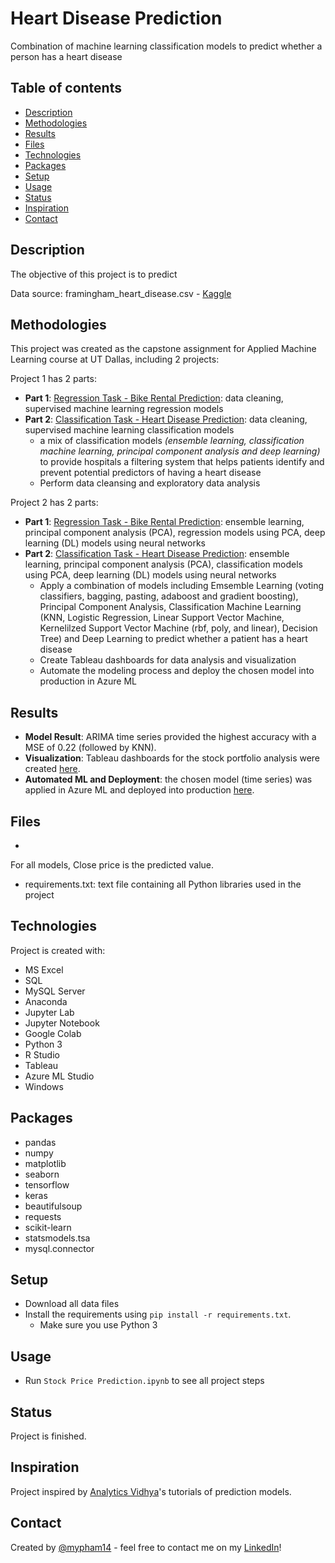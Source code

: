 # Heart Disease Prediction
Combination of machine learning classification models to predict whether a person has a heart disease

## Table of contents
* [Description](#description)
* [Methodologies](#methodologies)
* [Results](#results)
* [Files](#files)
* [Technologies](#technologies)
* [Packages](#packages)
* [Setup](#setup)
* [Usage](#usage)
* [Status](#status)
* [Inspiration](#inspiration)
* [Contact](#contact)

## Description
The objective of this project is to predict 

Data source: framingham_heart_disease.csv - [Kaggle](https://www.kaggle.com/dileep070/heart-disease-prediction-using-logistic-regression)

## Methodologies
This project was created as the capstone assignment for Applied Machine Learning course at UT Dallas, including 2 projects:

Project 1 has 2 parts:
* **Part 1**: [Regression Task - Bike Rental Prediction](https://github.com/mypham14/bike-rental-prediction/blob/master/Project%201.ipynb): data cleaning, supervised machine learning regression models
* **Part 2**: [Classification Task - Heart Disease Prediction](https://github.com/mypham14/heart-disease-prediction/blob/master/Project%201.ipynb): data cleaning, supervised machine learning classification models
  - a mix of classification models *(ensemble learning, classification machine learning, principal component analysis and deep learning)* to provide hospitals a filtering system that helps patients identify and prevent potential predictors of having a heart disease 
  - Perform data cleansing and exploratory data analysis
     
Project 2 has 2 parts:
* **Part 1**: [Regression Task - Bike Rental Prediction](https://github.com/mypham14/bike-rental-prediction/blob/master/Project2_Regression.ipynb): ensemble learning, principal component analysis (PCA), regression models using PCA, deep learning (DL) models using neural networks
* **Part 2**: [Classification Task - Heart Disease Prediction](https://github.com/mypham14/heart-disease-prediction/blob/master/Project2_Classification.ipynb): ensemble learning, principal component analysis (PCA), classification models using PCA, deep learning (DL) models using neural networks
   - Apply a combination of models including Emsemble Learning (voting classifiers, bagging, pasting, adaboost and gradient boosting), Principal Component Analysis, Classification Machine Learning (KNN, Logistic Regression, Linear Support Vector Machine, Kernelilzed Support Vector Machine (rbf, poly, and linear), Decision Tree) and Deep Learning to predict whether a patient has a heart disease
   - Create Tableau dashboards for data analysis and visualization 
   - Automate the modeling process and deploy the chosen model into production in Azure ML

## Results
* **Model Result**: ARIMA time series provided the highest accuracy with a MSE of 0.22 (followed by KNN).
* **Visualization**: Tableau dashboards for the stock portfolio analysis were created [here]().
* **Automated ML and Deployment**: the chosen model (time series) was applied in Azure ML and deployed into production [here]().

## Files
* 
For all models, Close price is the predicted value.
* requirements.txt: text file containing all Python libraries used in the project

## Technologies
Project is created with:
* MS Excel
* SQL
* MySQL Server
* Anaconda
* Jupyter Lab
* Jupyter Notebook
* Google Colab
* Python 3
* R Studio
* Tableau
* Azure ML Studio
* Windows

## Packages
* pandas
* numpy
* matplotlib
* seaborn
* tensorflow
* keras
* beautifulsoup
* requests
* scikit-learn
* statsmodels.tsa
* mysql.connector

## Setup
* Download all data files
* Install the requirements using `pip install -r requirements.txt`.
  - Make sure you use Python 3

## Usage
* Run `Stock Price Prediction.ipynb` to see all project steps

## Status
Project is finished.

## Inspiration
Project inspired by [Analytics Vidhya](analyticsvidhya.com/)'s tutorials of prediction models.

## Contact
Created by [@mypham14](https://github.com/mypham14/) - feel free to contact me on my [LinkedIn](https://www.linkedin.com/in/mytrapham)!
